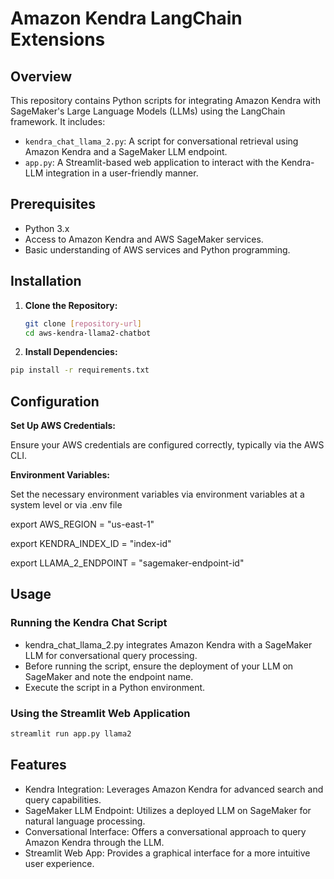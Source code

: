 # Amazon Kendra LangChain Extensions

## Overview

This repository contains Python scripts for integrating Amazon Kendra with SageMaker's Large Language Models (LLMs) using the LangChain framework. It includes:

- `kendra_chat_llama_2.py`: A script for conversational retrieval using Amazon Kendra and a SageMaker LLM endpoint.
- `app.py`: A Streamlit-based web application to interact with the Kendra-LLM integration in a user-friendly manner.

## Prerequisites

- Python 3.x
- Access to Amazon Kendra and AWS SageMaker services.
- Basic understanding of AWS services and Python programming.

## Installation

1. **Clone the Repository:**
   ```bash
   git clone [repository-url]
   cd aws-kendra-llama2-chatbot
   ```

2. **Install Dependencies:**
```bash
pip install -r requirements.txt
```

## Configuration
**Set Up AWS Credentials:**

Ensure your AWS credentials are configured correctly, typically via the AWS CLI.

**Environment Variables:**

Set the necessary environment variables via environment variables at a system level or via .env file

export AWS_REGION = "us-east-1"

export KENDRA_INDEX_ID = "index-id"

export LLAMA_2_ENDPOINT = "sagemaker-endpoint-id"

## Usage
### Running the Kendra Chat Script

- kendra_chat_llama_2.py integrates Amazon Kendra with a SageMaker LLM for conversational query processing.
- Before running the script, ensure the deployment of your LLM on SageMaker and note the endpoint name.
- Execute the script in a Python environment.

### Using the Streamlit Web Application
```bash
streamlit run app.py llama2
```
   
## Features
- Kendra Integration: Leverages Amazon Kendra for advanced search and query capabilities.
- SageMaker LLM Endpoint: Utilizes a deployed LLM on SageMaker for natural language processing.
- Conversational Interface: Offers a conversational approach to query Amazon Kendra through the LLM.
- Streamlit Web App: Provides a graphical interface for a more intuitive user experience.
